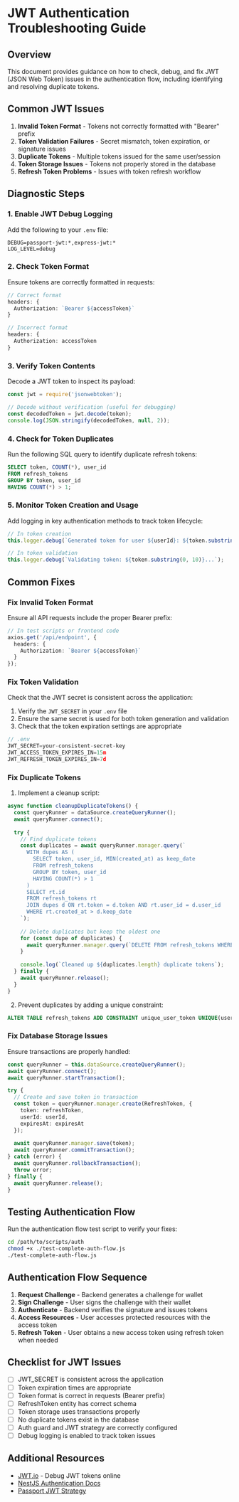 # JWT Authentication Troubleshooting Guide

## Overview

This document provides guidance on how to check, debug, and fix JWT (JSON Web Token) issues in the authentication flow, including identifying and resolving duplicate tokens.

## Common JWT Issues

1. **Invalid Token Format** - Tokens not correctly formatted with "Bearer" prefix
2. **Token Validation Failures** - Secret mismatch, token expiration, or signature issues
3. **Duplicate Tokens** - Multiple tokens issued for the same user/session
4. **Token Storage Issues** - Tokens not properly stored in the database
5. **Refresh Token Problems** - Issues with token refresh workflow

## Diagnostic Steps

### 1. Enable JWT Debug Logging

Add the following to your `.env` file:

```
DEBUG=passport-jwt:*,express-jwt:*
LOG_LEVEL=debug
```

### 2. Check Token Format

Ensure tokens are correctly formatted in requests:

```typescript
// Correct format
headers: {
  Authorization: `Bearer ${accessToken}`
}

// Incorrect format
headers: {
  Authorization: accessToken
}
```

### 3. Verify Token Contents

Decode a JWT token to inspect its payload:

```javascript
const jwt = require('jsonwebtoken');

// Decode without verification (useful for debugging)
const decodedToken = jwt.decode(token);
console.log(JSON.stringify(decodedToken, null, 2));
```

### 4. Check for Token Duplicates

Run the following SQL query to identify duplicate refresh tokens:

```sql
SELECT token, COUNT(*), user_id
FROM refresh_tokens
GROUP BY token, user_id
HAVING COUNT(*) > 1;
```

### 5. Monitor Token Creation and Usage

Add logging in key authentication methods to track token lifecycle:

```typescript
// In token creation
this.logger.debug(`Generated token for user ${userId}: ${token.substring(0, 10)}...`);

// In token validation
this.logger.debug(`Validating token: ${token.substring(0, 10)}...`);
```

## Common Fixes

### Fix Invalid Token Format

Ensure all API requests include the proper Bearer prefix:

```typescript
// In test scripts or frontend code
axios.get('/api/endpoint', {
  headers: {
    Authorization: `Bearer ${accessToken}`
  }
});
```

### Fix Token Validation

Check that the JWT secret is consistent across the application:

1. Verify the `JWT_SECRET` in your `.env` file
2. Ensure the same secret is used for both token generation and validation
3. Check that the token expiration settings are appropriate

```javascript
// .env
JWT_SECRET=your-consistent-secret-key
JWT_ACCESS_TOKEN_EXPIRES_IN=15m
JWT_REFRESH_TOKEN_EXPIRES_IN=7d
```

### Fix Duplicate Tokens

1. Implement a cleanup script:

```typescript
async function cleanupDuplicateTokens() {
  const queryRunner = dataSource.createQueryRunner();
  await queryRunner.connect();
  
  try {
    // Find duplicate tokens
    const duplicates = await queryRunner.manager.query(`
      WITH dupes AS (
        SELECT token, user_id, MIN(created_at) as keep_date
        FROM refresh_tokens
        GROUP BY token, user_id
        HAVING COUNT(*) > 1
      )
      SELECT rt.id
      FROM refresh_tokens rt
      JOIN dupes d ON rt.token = d.token AND rt.user_id = d.user_id
      WHERE rt.created_at > d.keep_date
    `);
    
    // Delete duplicates but keep the oldest one
    for (const dupe of duplicates) {
      await queryRunner.manager.query(`DELETE FROM refresh_tokens WHERE id = $1`, [dupe.id]);
    }
    
    console.log(`Cleaned up ${duplicates.length} duplicate tokens`);
  } finally {
    await queryRunner.release();
  }
}
```

2. Prevent duplicates by adding a unique constraint:

```sql
ALTER TABLE refresh_tokens ADD CONSTRAINT unique_user_token UNIQUE(user_id, token);
```

### Fix Database Storage Issues

Ensure transactions are properly handled:

```typescript
const queryRunner = this.dataSource.createQueryRunner();
await queryRunner.connect();
await queryRunner.startTransaction();

try {
  // Create and save token in transaction
  const token = queryRunner.manager.create(RefreshToken, {
    token: refreshToken,
    userId: userId,
    expiresAt: expiresAt
  });
  
  await queryRunner.manager.save(token);
  await queryRunner.commitTransaction();
} catch (error) {
  await queryRunner.rollbackTransaction();
  throw error;
} finally {
  await queryRunner.release();
}
```

## Testing Authentication Flow

Run the authentication flow test script to verify your fixes:

```bash
cd /path/to/scripts/auth
chmod +x ./test-complete-auth-flow.js
./test-complete-auth-flow.js
```

## Authentication Flow Sequence

1. **Request Challenge** - Backend generates a challenge for wallet
2. **Sign Challenge** - User signs the challenge with their wallet
3. **Authenticate** - Backend verifies the signature and issues tokens
4. **Access Resources** - User accesses protected resources with the access token
5. **Refresh Token** - User obtains a new access token using refresh token when needed

## Checklist for JWT Issues

- [ ] JWT_SECRET is consistent across the application
- [ ] Token expiration times are appropriate
- [ ] Token format is correct in requests (Bearer prefix)
- [ ] RefreshToken entity has correct schema
- [ ] Token storage uses transactions properly
- [ ] No duplicate tokens exist in the database
- [ ] Auth guard and JWT strategy are correctly configured
- [ ] Debug logging is enabled to track token issues

## Additional Resources

- [JWT.io](https://jwt.io/) - Debug JWT tokens online
- [NestJS Authentication Docs](https://docs.nestjs.com/security/authentication)
- [Passport JWT Strategy](http://www.passportjs.org/packages/passport-jwt/)
